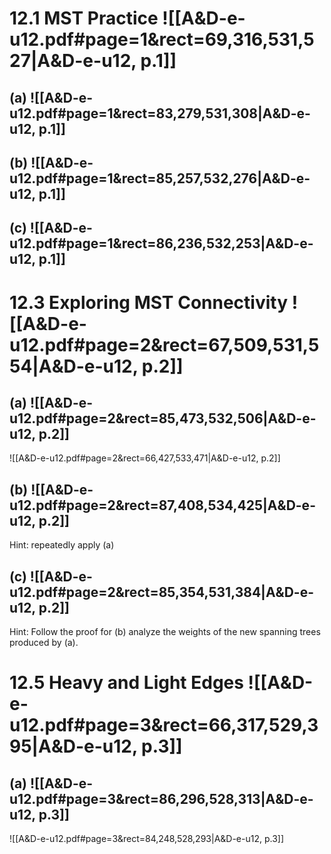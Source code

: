 

# 12.1		MST Practice ![[A&D-e-u12.pdf#page=1&rect=69,316,531,527|A&D-e-u12, p.1]]

## (a) ![[A&D-e-u12.pdf#page=1&rect=83,279,531,308|A&D-e-u12, p.1]]



## (b) ![[A&D-e-u12.pdf#page=1&rect=85,257,532,276|A&D-e-u12, p.1]]


## (c) ![[A&D-e-u12.pdf#page=1&rect=86,236,532,253|A&D-e-u12, p.1]]



# 12.3		Exploring MST Connectivity ![[A&D-e-u12.pdf#page=2&rect=67,509,531,554|A&D-e-u12, p.2]]


## (a) ![[A&D-e-u12.pdf#page=2&rect=85,473,532,506|A&D-e-u12, p.2]]



![[A&D-e-u12.pdf#page=2&rect=66,427,533,471|A&D-e-u12, p.2]]
## (b) ![[A&D-e-u12.pdf#page=2&rect=87,408,534,425|A&D-e-u12, p.2]]

Hint: repeatedly apply (a)


## (c) ![[A&D-e-u12.pdf#page=2&rect=85,354,531,384|A&D-e-u12, p.2]]

Hint: Follow the proof for (b) analyze the weights of the new spanning trees produced by (a).




# 12.5		Heavy and Light Edges ![[A&D-e-u12.pdf#page=3&rect=66,317,529,395|A&D-e-u12, p.3]]



## (a) ![[A&D-e-u12.pdf#page=3&rect=86,296,528,313|A&D-e-u12, p.3]]

![[A&D-e-u12.pdf#page=3&rect=84,248,528,293|A&D-e-u12, p.3]]

